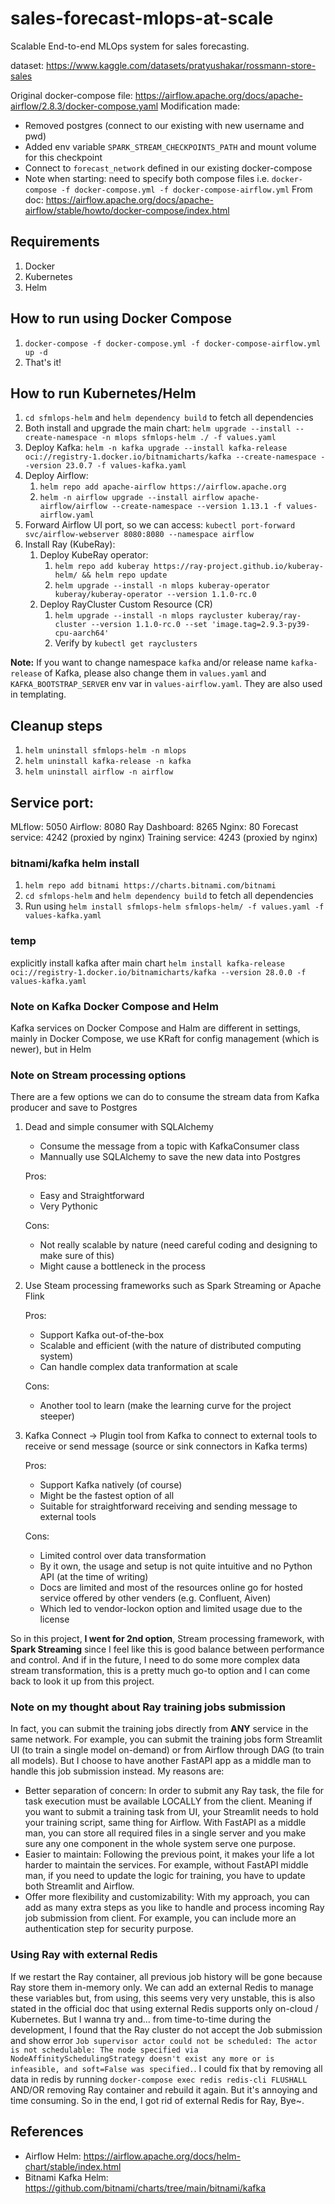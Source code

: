 # sales-forecast-mlops-at-scale

Scalable End-to-end MLOps system for sales forecasting.

dataset: https://www.kaggle.com/datasets/pratyushakar/rossmann-store-sales

Original docker-compose file: https://airflow.apache.org/docs/apache-airflow/2.8.3/docker-compose.yaml
Modification made:
- Removed postgres (connect to our existing with new username and pwd)
- Added env variable `SPARK_STREAM_CHECKPOINTS_PATH` and mount volume for this checkpoint
- Connect to `forecast_network` defined in our existing docker-compose
- Note when starting: need to specify both compose files i.e. `docker-compose -f docker-compose.yml -f docker-compose-airflow.yml`
From doc: https://airflow.apache.org/docs/apache-airflow/stable/howto/docker-compose/index.html

## Requirements
1. Docker
2. Kubernetes
3. Helm

## How to run using Docker Compose
1. `docker-compose -f docker-compose.yml -f docker-compose-airflow.yml up -d`
2. That's it!

## How to run Kubernetes/Helm
1. `cd sfmlops-helm` and `helm dependency build` to fetch all dependencies
2. Both install and upgrade the main chart: `helm upgrade --install --create-namespace -n mlops sfmlops-helm ./ -f values.yaml`
3. Deploy Kafka: `helm -n kafka upgrade --install kafka-release oci://registry-1.docker.io/bitnamicharts/kafka --create-namespace --version 23.0.7 -f values-kafka.yaml`
4. Deploy Airflow:
   1. `helm repo add apache-airflow https://airflow.apache.org`
   2. `helm -n airflow upgrade --install airflow apache-airflow/airflow --create-namespace --version 1.13.1 -f values-airflow.yaml`
5. Forward Airflow UI port, so we can access: `kubectl port-forward svc/airflow-webserver 8080:8080 --namespace airflow`
6. Install Ray (KubeRay):
   1. Deploy KubeRay operator:
      1. `helm repo add kuberay https://ray-project.github.io/kuberay-helm/ && helm repo update`
      2. `helm upgrade --install -n mlops kuberay-operator kuberay/kuberay-operator --version 1.1.0-rc.0`
   2. Deploy RayCluster Custom Resource (CR)
      1. `helm upgrade --install -n mlops raycluster kuberay/ray-cluster --version 1.1.0-rc.0 --set 'image.tag=2.9.3-py39-cpu-aarch64'`
      2. Verify by `kubectl get rayclusters`

**Note:** If you want to change namespace `kafka` and/or release name `kafka-release` of Kafka, please also change them in `values.yaml` and `KAFKA_BOOTSTRAP_SERVER` env var in `values-airflow.yaml`. They are also used in templating.

## Cleanup steps
1. `helm uninstall sfmlops-helm -n mlops`
2. `helm uninstall kafka-release -n kafka`
3. `helm uninstall airflow -n airflow`

## Service port:
MLflow: 5050
Airflow: 8080
Ray Dashboard: 8265
Nginx: 80
Forecast service: 4242 (proxied by nginx)
Training service: 4243 (proxied by nginx)

### bitnami/kafka helm install
1. `helm repo add bitnami https://charts.bitnami.com/bitnami`
2. `cd sfmlops-helm` and `helm dependency build` to fetch all dependencies
3. Run using `helm install sfmlops-helm sfmlops-helm/ -f values.yaml -f values-kafka.yaml`

### temp
explicitly install kafka after main chart
`helm install kafka-release oci://registry-1.docker.io/bitnamicharts/kafka --version 28.0.0 -f values-kafka.yaml`

### Note on Kafka Docker Compose and Helm
Kafka services on Docker Compose and Halm are different in settings, mainly in Docker Compose, we use KRaft for config management (which is newer), but in Helm

### Note on Stream processing options
There are a few options we can do to consume the stream data from Kafka producer and save to Postgres
1. Dead and simple consumer with SQLAlchemy
    - Consume the message from a topic with KafkaConsumer class
    - Mannually use SQLAlchemy to save the new data into Postgres

    Pros:
    - Easy and Straightforward
    - Very Pythonic

    Cons:
    - Not really scalable by nature (need careful coding and designing to make sure of this)
    - Might cause a bottleneck in the process
2. Use Steam processing frameworks such as Spark Streaming or Apache Flink

    Pros:
    - Support Kafka out-of-the-box
    - Scalable and efficient (with the nature of distributed computing system)
    - Can handle complex data tranformation at scale

    Cons:
    - Another tool to learn (make the learning curve for the project steeper)
3. Kafka Connect -> Plugin tool from Kafka to connect to external tools to receive or send message (source or sink connectors in Kafka terms)

    Pros:
    - Support Kafka natively (of course)
    - Might be the fastest option of all
    - Suitable for straightforward receiving and sending message to external tools

    Cons:
    - Limited control over data transformation
    - By it own, the usage and setup is not quite intuitive and no Python API (at the time of writing)
    - Docs are limited and most of the resources online go for hosted service offered by other venders (e.g. Confluent, Aiven)
    - Which led to vendor-lockon option and limited usage due to the license

So in this project, **I went for 2nd option**, Stream processing framework, with **Spark Streaming** since I feel like this is good balance between performance and control. And if in the future, I need to do some more complex data stream transformation, this is a pretty much go-to option and I can come back to look it up from this project.

### Note on my thought about Ray training jobs submission
In fact, you can submit the training jobs directly from **ANY** service in the same network. For example, you can submit the training jobs form Streamlit UI (to train a single model on-demand) or from Airflow through DAG (to train all models). But I choose to have another FastAPI app as a middle man to handle this job submission instead. My reasons are:
- Better separation of concern: In order to submit any Ray task, the file for task execution must be available LOCALLY from the client. Meaning if you want to submit a training task from UI, your Streamlit needs to hold your training script, same thing for Airflow. With FastAPI as a middle man, you can store all required files in a single server and you make sure any one component in the whole system serve one purpose.
- Easier to maintain: Following the previous point, it makes your life a lot harder to maintain the services. For example, without FastAPI middle man, if you need to update the logic for training, you have to update both Streamlit and Airflow.
- Offer more flexibility and customizability: With my approach, you can add as many extra steps as you like to handle and process incoming Ray job submission from client. For example, you can include more an authentication step for security purpose.


### Using Ray with external Redis
If we restart the Ray container, all previous job history will be gone because Ray store them in-memory only. We can add an external Redis to manage these variables but, from using, this seems very very unstable, this is also stated in the official doc that using external Redis supports only on-cloud / Kubernetes. But I wanna try and... from time-to-time during the development, I found that the Ray cluster do not accept the Job submission and show error `Job supervisor actor could not be scheduled: The actor is not schedulable: The node specified via NodeAffinitySchedulingStrategy doesn't exist any more or is infeasible, and soft=False was specified.`. I could fix that by removing all data in redis by running `docker-compose exec redis redis-cli FLUSHALL` AND/OR removing Ray container and rebuild it again. But it's annoying and time consuming. So in the end, I got rid of external Redis for Ray, Bye~.

## References
- Airflow Helm: https://airflow.apache.org/docs/helm-chart/stable/index.html
- Bitnami Kafka Helm: https://github.com/bitnami/charts/tree/main/bitnami/kafka
